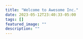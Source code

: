 ```yaml
---
title: "Welcome to Awesome Inc."
date: 2023-05-12T23:40:33-05:00
tags: []
featured_image: ""
description: ""
---
```

